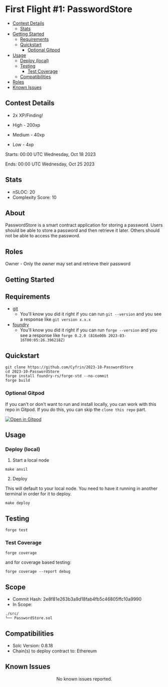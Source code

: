 # First Flight #1: PasswordStore

- [Contest Details](#contest-details)
  - [Stats](#stats)
- [Getting Started](#getting-started)
  - [Requirements](#requirements)
  - [Quickstart](#quickstart)
    - [Optional Gitpod](#optional-gitpod)
- [Usage](#usage)
  - [Deploy (local)](#deploy-local)
  - [Testing](#testing)
    - [Test Coverage](#test-coverage)
  - [Compatibilities](#compatibilities)
- [Roles](#roles)
- [Known Issues](#known-issues)

[//]: # (contest-details-open)

## Contest Details

- 2x XP/Finding!
  
- High - 200xp
- Medium - 40xp
- Low - 4xp

Starts: 00:00 UTC Wednesday, Oct 18 2023

Ends: 00:00 UTC Wednesday, Oct 25 2023

## Stats

- nSLOC: 20
- Complexity Score: 10

## About

PasswordStore is a smart contract application for storing a password. Users should be able to store a password and then retrieve it later. Others should not be able to access the password.

## Roles

Owner - Only the owner may set and retrieve their password

[//]: # (contest-details-close)

[//]: # (getting-started-open)

## Getting Started

## Requirements

- [git](https://git-scm.com/book/en/v2/Getting-Started-Installing-Git)
  - You'll know you did it right if you can run `git --version` and you see a response like `git version x.x.x`
- [foundry](https://getfoundry.sh/)
  - You'll know you did it right if you can run `forge --version` and you see a response like `forge 0.2.0 (816e00b 2023-03-16T00:05:26.396218Z)`

## Quickstart

```
git clone https://github.com/Cyfrin/2023-10-PasswordStore
cd 2023-10-PasswordStore
​forge install foundry-rs/forge-std --no-commit
forge build
```

### Optional Gitpod

If you can't or don't want to run and install locally, you can work with this repo in Gitpod. If you do this, you can skip the `clone this repo` part.

[![Open in Gitpod](https://gitpod.io/button/open-in-gitpod.svg)](https://gitpod.io/#github.com/Cyfrin/3-passwordstore-audit)

## Usage

### Deploy (local)

1. Start a local node

```
make anvil
```

2. Deploy

This will default to your local node. You need to have it running in another terminal in order for it to deploy.

```
make deploy
```

## Testing

```
forge test
```

### Test Coverage

```
forge coverage
```

and for coverage based testing:

```
forge coverage --report debug
```

[//]: # (getting-started-close)

[//]: # (scope-open)

## Scope

- Commit Hash: 2e8f81e263b3a9d18fab4fb5c46805ffc10a9990
- In Scope:

```
./src/
└── PasswordStore.sol
```

## Compatibilities

- Solc Version: 0.8.18
- Chain(s) to deploy contract to: Ethereum

[//]: # (scope-close)

## Known Issues

[//]: # (known-issues-open)

<p align="center">
No known issues reported.

[//]: # (known-issues-close)
